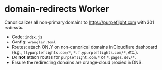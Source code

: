 # domain-redirects Worker

Canonicalizes all non-primary domains to https://purpleflight.com with 301 redirects.

- Code: `index.js`
- Config: `wrangler.toml`
- Routes: attach ONLY on non-canonical domains in Cloudflare dashboard
  (e.g., `flypurpleflights.com/*`, `*.flypurpleflights.com/*`, etc.).
- Do **not** attach routes for `purpleflight.com/*` or `*.pages.dev/*`.
- Ensure the redirecting domains are orange-cloud proxied in DNS.
